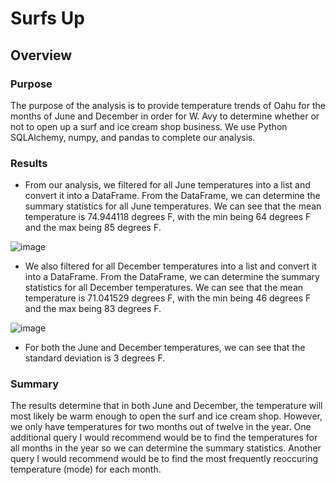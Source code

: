 # Surfs Up
## Overview
### Purpose
The purpose of the analysis is to provide temperature trends of Oahu for the months of June and December in order for W. Avy to determine whether or not to open up a surf and ice cream shop business. We use Python SQLAlchemy, numpy, and pandas to complete our analysis.

### Results

* From our analysis, we filtered for all June temperatures into a list and convert it into a DataFrame. From the DataFrame, we can determine the summary statistics for all June temperatures. We can see that the mean temperature is 74.944118 degrees F, with the min being 64 degrees F and the max being 85 degrees F.

![image](https://user-images.githubusercontent.com/108503112/197891941-ed4cdbc6-09fe-4fab-af16-a8dac13db439.png)

* We also filtered for all December temperatures into a list and convert it into a DataFrame. From the DataFrame, we can determine the summary statistics for all December temperatures. We can see that the mean temperature is 71.041529 degrees F, with the min being 46 degrees F and the max being 83 degrees F.

![image](https://user-images.githubusercontent.com/108503112/197892520-487b5cdf-a7f2-4ec1-a522-29d75fe1290a.png)

* For both the June and December temperatures, we can see that the standard deviation is 3 degrees F. 

### Summary
The results determine that in both June and December, the temperature will most likely be warm enough to open the surf and ice cream shop.
However, we only have temperatures for two months out of twelve in the year. One additional query I would recommend would be to find the temperatures for all months in the year so we can determine the summary statistics.
Another query I would recommend would be to find the most frequently reoccuring temperature (mode) for each month.

